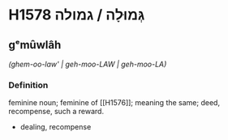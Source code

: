 # H1578 גְּמוּלָה / גמולה

## gᵉmûwlâh

_(ghem-oo-law' | ɡeh-moo-LAW | ɡeh-moo-LA)_

### Definition

feminine noun; feminine of [[H1576]]; meaning the same; deed, recompense, such a reward.

- dealing, recompense
